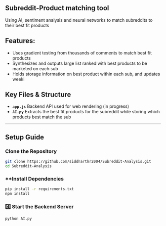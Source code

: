 ## **Subreddit-Product matching tool** 
Using AI, sentiment analysis and neural networks to match subreddits to their best fit products

## **Features:**
- Uses gradient testing from thousands of comments to match best fit products
- Synthesizes and outputs large list ranked with best products to be marketed on each sub 
- Holds storage information on best product within each sub, and updates weekl

##  **Key Files & Structure**  
- **`app.js`**  Backend API used for web rendering (in progress) 
- **`AI.py`**   Extracts the best fit products for the subreddit while storing which products best match the sub

---  

##  **Setup Guide**  
### Clone the Repository  
```bash  
git clone https://github.com/siddharthr2004/Subreddit-Analysis.git  
cd Subreddit-Analysis  
```  

###  **Install Dependencies  
```bash  
pip install -r requirements.txt  
npm install  
```  

### 4️⃣ Start the Backend Server  
```bash  
python AI.py  
```  
